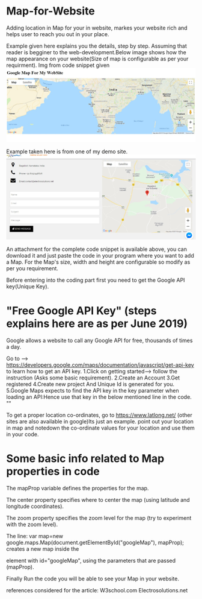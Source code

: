 # Map-for-Website
Adding location in Map for your  in website, markes your website rich and helps user to reach you out in your place.

Example given here explains you the details, step by step. Assuming that reader is begginer to the web-development.Below image shows how the map appearance on your website(Size of map is configurable as per your requirment).
Img from code snippet given 
<img src="map1.jpg">

Example taken here is from one of my demo site.
<img src="MapInSite1.jpg">

An attachment for the complete code snippet is available above, you can download it and just paste the code in your program where you want to add a Map. For the Map's size, width and height are configurable so modify as per you requirement.

Before entering into the coding part first you need to get the Google API key(Unique Key).
# "Free Google API Key" (steps explains here are as per June 2019)
Google allows a website to call any Google API for free, thousands of times a day.

Go to --> https://developers.google.com/maps/documentation/javascript/get-api-key to learn how to get an API key. 
1.Click on getting started--> follow the instruction (Asks some basic requirement).
2.Create an Account 
3.Get registered
4.Create new project And Unique Id is generated for you.
5.Google Maps expects to find the API key in the key parameter when loading an API:Hence use that key in the below mentioned line in the code.
 "<script src="https://maps.googleapis.com/maps/api/js?key=YOUR_KEY&callback=myMap"></script>"

To get a proper location co-ordinates, go to https://www.latlong.net/ (other sites are also available in google)Its just an example. point out your location in map and notedown the co-ordinate values for your location and use them in your code.

# Some basic info related to Map properties in code
The mapProp variable defines the properties for the map.

The center property specifies where to center the map (using latitude and longitude coordinates).

The zoom property specifies the zoom level for the map (try to experiment with the zoom level).

The line: var map=new google.maps.Map(document.getElementById("googleMap"), mapProp); creates a new map inside the <div> element with id="googleMap", using the parameters that are passed (mapProp).

Finally Run the code you will be able to see your Map in your website.

references considered for the article: 
W3school.com
Electrosolutions.net
